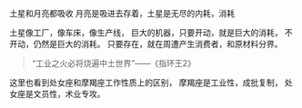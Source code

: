 土星和月亮都吸收
月亮是吸进去存着，土星是无尽的内耗，消耗

土星像工厂，像车床，像生产线，
巨大的机器，只要开动，就是巨大的消耗，
不开动，仍然是巨大的消耗。
只要存在，就在周遭产生消费者，和原材料分界。

>“工业之火必将烧遍中土世界”——《指环王2》

这里也看到处女座和摩羯座工作性质上的区别，
摩羯座是工业性，成批复制，
处女座是文员性，术业专攻。
